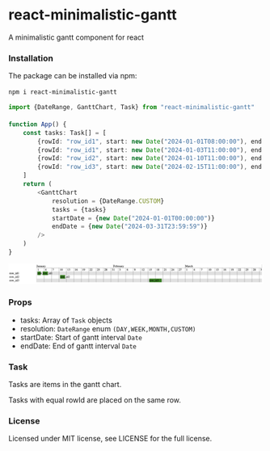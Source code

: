 # react-minimalistic-gantt

A minimalistic gantt component for react

### Installation
The package can be installed via npm:

```npm i react-minimalistic-gantt```

```ts
import {DateRange, GanttChart, Task} from "react-minimalistic-gantt"

function App() {
    const tasks: Task[] = [
        {rowId: "row_id1", start: new Date("2024-01-01T08:00:00"), end: new Date("2024-01-02T16:00:00")},
        {rowId: "row_id1", start: new Date("2024-01-03T11:00:00"), end: new Date("2024-01-05T12:00:00")},
        {rowId: "row_id2", start: new Date("2024-01-10T11:00:00"), end: new Date("2024-01-12T12:00:00")},
        {rowId: "row_id3", start: new Date("2024-02-15T11:00:00"), end: new Date("2024-02-20T12:00:00")},
    ]
    return (
        <GanttChart
            resolution = {DateRange.CUSTOM}
            tasks = {tasks}
            startDate = {new Date("2024-01-01T00:00:00")}
            endDate = {new Date("2024-03-31T23:59:59")}
        />
    )
}
```

![demo1](https://github.com/knalum/react-minimalistic-gantt/blob/36faefd2b26d0bbfb3d0f382f155a83abacbccdf/assets/demo1.png?raw=true)

### Props
- tasks: Array of `Task` objects
- resolution: `DateRange` enum `(DAY,WEEK,MONTH,CUSTOM)`
- startDate: Start of gantt interval `Date`
- endDate: End of gantt interval `Date`

### Task
Tasks are items in the gantt chart.

Tasks with equal rowId are placed on the same row.

### License
Licensed under MIT license, see LICENSE for the full license.
